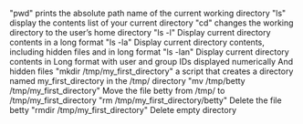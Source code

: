 "pwd" prints the absolute path name of the current working directory
"ls" display the contents list of your current directory
"cd" changes the working directory to the user’s home directory
"ls -l" Display current directory contents in a long format
"ls -la" Display current directory contents, including hidden files and in long format
"ls -lan" Display current directory contents in Long format with user and group IDs displayed numerically And hidden files
"mkdir /tmp/my_first_directory"  a script that creates a directory named my_first_directory in the /tmp/ directory
"mv /tmp/betty /tmp/my_first_directory" Move the file betty from /tmp/ to /tmp/my_first_directory
"rm /tmp/my_first_directory/betty" Delete the file betty
"rmdir /tmp/my_first_directory" Delete empty directory
